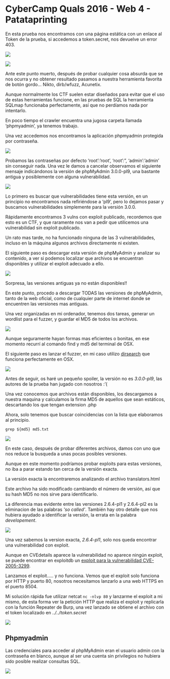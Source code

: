# CyberCamp Quals 2016 - Web 4 - Patataprinting

En esta prueba nos encontramos con una página estática con un enlace al Token de la prueba, si accedemos a token.secret, nos devuelve un error 403.

![](img/01-index.png)

![](img/02-token403.png)

Ante este punto muerto, después de probar cualquier cosa absurda que se nos ocurra y no obtener resultado pasamos a nuestra herramienta favorita de botón gordo… Nikto, dirb/wfuzz, Acunetix.

Aunque normalmente los CTF suelen estar diseñados para evitar que el uso de estas herramientas funcione, en las pruebas de SQL la herramienta SQLmap funcionaba perfectamente, así que no perdíamos nada por intentarlo.

En poco tiempo el crawler encuentra una jugosa carpeta llamada ‘phpmyadmin’, ya tenemos trabajo.

Una vez accedemos nos encontramos la aplicación phpmyadmin protegida por contraseña.

![](img/03-phpmyadmin-login.png)

Probamos las contraseñas por defecto ‘root’:’root’, ‘root’:”, ‘admin’:’admin’ sin conseguir nada. Una vez le damos a cancelar observamos el siguiente mensaje indicándonos la versión de phpMyAdmin 3.0.0-pl9, una bastante antigua y posiblemente con alguna vulnerabilidad.

![](img/04-phpmyadmin-version.png)

Lo primero es buscar que vulnerabilidades tiene esta versión, en un principio no encontramos nada refiriéndose a ‘pl9’, pero lo dejamos pasar y buscamos vulnerabilidades simplemente para la versión 3.0.0.

Rápidamente encontramos 3 vulns con exploit publicado, recordemos que esto es un CTF, y que raramente nos van a pedir que utilicemos una vulnerabilidad sin exploit publicado.

Un rato mas tarde, no ha funcionado ninguna de las 3 vulnerabilidades, incluso en la máquina algunos archivos directamente ni existen.

El siguiente paso es descargar esta versión de phpMyAdmin y analizar su contenido, a ver si podemos localizar que archivos se encuentran disponibles y utilizar el exploit adecuado a ello.

![](img/05-phpmyadmin-nodisp.png)

Sorpresa, las versiones antiguas ya no están disponibles!!

En este punto, procedo a descargar TODAS las versiones de phpMyAdmin, tanto de la web oficial, como de cualquier parte de internet donde se encuentren las versiones mas antiguas.

Una vez organizadas en mi ordenador, tenemos dos tareas, generar un wordlist para el fuzzer, y guardar el MD5 de todos los archivos.

![](img/06-phpmyadmin-versiones.png)

Aunque seguramente hayan formas mas eficientes o bonitas, en ese momento recurrí al comando find y md5 del terminal de OSX.

El siguiente paso es lanzar el fuzzer, en mi caso utilizo [dirsearch](https://github.com/maurosoria/dirsearch) que funciona perfectamente en OSX.

![](img/07-dirsearch.png)

Antes de seguir, os haré un pequeño spoiler, la versión no es *3.0.0-pl9*, las autores de la prueba han jugado con nosotros :’(

Una vez conocemos que archivos están disponibles, los descargamos a nuestra maquina y calculamos la firma MD5 de aquellos que sean estáticos, descartando los que tengan extension .php

Ahora, solo tenemos que buscar coincidencias con la lista que elaboramos al principio.

`grep ${md5} md5.txt`

![](img/08-md5-upgrade.png)

En este caso, después de probar diferentes archivos, damos con uno que nos reduce la busqueda a unas pocas posibles versiones.

Aunque en este momento podríamos probar exploits para estas versiones, no iba a parar estando tan cerca de la versión exacta.

La versión exacta la encontraremos analizando el archivo translators.html

Este archivo ha sido modificado cambiando el número de versión, así que su hash MD5 no nos sirve para identificarlo.

La diferencia mas evidente entre las versiones 2.6.4-pl1 y 2.6.4-pl2 es la eliminacion de las palabras *'so called'*. También hay otro detalle que nos hubiera ayudado a identificar la versión, la errata en la palabra *developement*.

![](img/09-translators.png)

Una vez sabemos la version exacta, *2.6.4-pl1*, solo nos queda encontrar una vulnerabilidad con exploit.

Aunque en CVEdetails aparece la vulnerabilidad no aparece ningún exploit, se puede encontrar en exploitdb un [exploit para la vulnerabilidad CVE-2005-3299](https://www.exploit-db.com/exploits/1244/).

Lanzamos el exploit….. y no funciona. Vemos que el exploit solo funciona por HTTP y puerto 80, nosotros necesitamos lanzarlo a una web HTTPS en el puerto 8504.

Mi solución rápida fue utilizar netcat `nc -nlvp 80` y lanzarme el exploit a mi mismo, de esta forma ver la petición HTTP que realiza el exploit y replicarla con la función Repeater de Burp, una vez lanzado se obtiene el archivo con el token localizado en *../../token.secret*

![](img/10-solucion.png)


## Phpmyadmin

Las credenciales para acceder al phpMyAdmin eran el usuario admin con la contraseña en blanco, aunque al ser una cuenta sin privilegios no hubiera sido posible realizar consultas SQL.

![](img/11-phpmyadmin.png)

